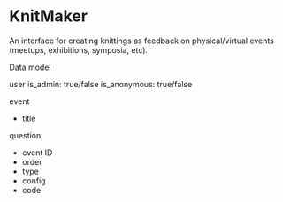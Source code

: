 # KnitMaker

An interface for creating knittings as feedback on physical/virtual events
(meetups, exhibitions, symposia, etc).

Data model

user
is_admin: true/false
is_anonymous: true/false

event

- title

question

- event ID
- order
- type
- config
- code

